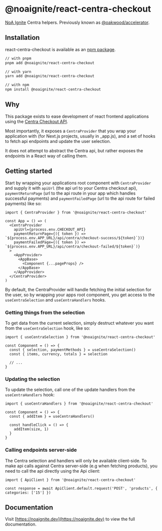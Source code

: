 # @noaignite/react-centra-checkout

[NoA Ignite](https://noaignite.se/) Centra helpers. Previously known as [@oakwood/accelerator](https://github.com/oakwood/accelerator).

## Installation

react-centra-checkout is available as an [npm package](https://www.npmjs.com/package/@noaignite/react-centra-checkout).

```sh
// with pnpm
pnpm add @noaignite/react-centra-checkout

// with yarn
yarn add @noaignite/react-centra-checkout

// with npm
npm install @noaignite/react-centra-checkout
```

## Why

This package exists to ease development of react frontend applications using the [Centra Checkout API](https://docs.centra.com/api-references/checkout-api/introduction).

Most importantly, it exposes a `CentraProvider` that you wrap your application with (for Next.js projects, usually in \_app.js), and a set of hooks to fetch api endpoints and update the user selection.

It does not attempt to abstract the Centra api, but rather exposes the endpoints in a React way of calling them.

## Getting started

Start by wrapping your applications root component with `CentraProvider` and supply it with `apiUrl` (the api url to your Centra checkout api), `paymentReturnPage` (url to the api route in your app which handles successful payments) and `paymentFailedPage` (url to the api route for failed payments) like so:

```tsx
import { CentraProvider } from '@noaignite/react-centra-checkout'

const App = () => (
  <CentraProvider
    apiUrl={process.env.CHECKOUT_API}
    paymentReturnPage={({ token }) => `${process.env.APP_URL}/api/centra/checkout-success/${token}`})}
    paymentFailedPage={({ token }) => `${process.env.APP_URL}/api/centra/checkout-failed/${token}`)}
  >
    <AppProvider>
      <AppBase>
        <Component {...pageProps} />
      </AppBase>
    </AppProvider>
  </CentraProvider>
)
```

By default, the CentraProvider will handle fetching the initial selection for the user, so by wrapping your apps root component, you get access to the `useCentraSelection` and `useCentraHandlers` hooks.

### Getting things from the selection

To get data from the current selection, simply destruct whatever you want from the `useCentraSelection` hook, like so:

```tsx
import { useCentraSelection } from '@noaignite/react-centra-checkout'

const Component = () => {
  const { selection, paymentMethods } = useCentraSelection()
  const { items, currency, totals } = selection

  // ...
}
```

### Updating the selection

To update the selection, call one of the update handlers from the `useCentraHandlers` hook:

```tsx
import { useCentraHandlers } from '@noaignite/react-centra-checkout'

const Component = () => {
  const { addItem } = useCentraHandlers()

  const handleClick = () => {
    addItem(size, 1)
  }
}
```

### Calling endpoints server-side

The Centra selection and handlers will only be available client-side. To make api calls against Centra server-side (e.g when fetching products), you need to call the api directly using the Api client:

```tsx
import { ApiClient } from '@noaignite/react-centra-checkout'

const response = await ApiClient.default.request('POST', 'products', { categories: ['15'] })
```

## Documentation

Visit [https://noaignite.dev](https://noaignite.dev) to view the full documentation.
